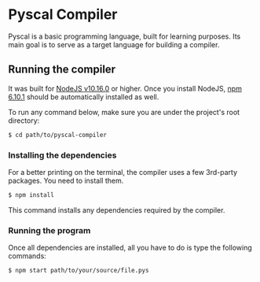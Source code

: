 # Pyscal Compiler

Pyscal is a basic programming language, built for learning purposes. Its main goal is to serve as a target language for building a compiler.

## Running the compiler

It was built for [NodeJS v10.16.0](https://nodejs.org/en/download/) or higher. Once you install NodeJS, [npm 6.10.1](https://www.npmjs.com/) should be automatically installed as well.

To run any command below, make sure you are under the project's root directory:

```sh
$ cd path/to/pyscal-compiler
```

### Installing the dependencies

For a better printing on the terminal, the compiler uses a few 3rd-party packages. You need to install them.

```sh
$ npm install
```

This command installs any dependencies required by the compiler.

### Running the program

Once all dependencies are installed, all you have to do is type the following commands:

```sh
$ npm start path/to/your/source/file.pys
```
